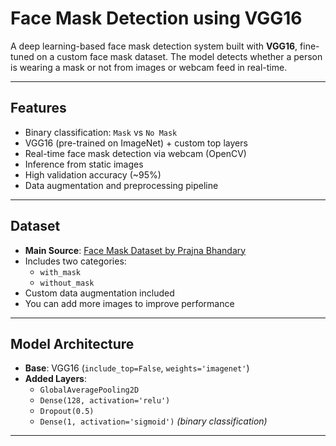 # Face Mask Detection using VGG16

A deep learning-based face mask detection system built with **VGG16**, fine-tuned on a custom face mask dataset. The model detects whether a person is wearing a mask or not from images or webcam feed in real-time.

---

## Features

- Binary classification: `Mask` vs `No Mask`
- VGG16 (pre-trained on ImageNet) + custom top layers
- Real-time face mask detection via webcam (OpenCV)
- Inference from static images
- High validation accuracy (~95%)
- Data augmentation and preprocessing pipeline

---

## Dataset

- **Main Source**: [Face Mask Dataset by Prajna Bhandary](https://github.com/prajnasb/observations/tree/master/experiements/data)
- Includes two categories:
  - `with_mask`
  - `without_mask`
- Custom data augmentation included
- You can add more images to improve performance

---

## Model Architecture

- **Base**: VGG16 (`include_top=False`, `weights='imagenet'`)
- **Added Layers**:
  - `GlobalAveragePooling2D`
  - `Dense(128, activation='relu')`
  - `Dropout(0.5)`
  - `Dense(1, activation='sigmoid')` *(binary classification)*

---

